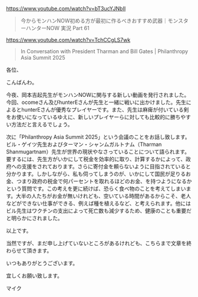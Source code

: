 https://www.youtube.com/watch?v=bT3ucYJNbII

> 今からモンハンNOW初める方が最初に作るべきおすすめ武器｜モンスターハンターNOW 実況 Part 61

https://www.youtube.com/watch?v=TchCCgLS7wk

> In Conversation with President Tharman and Bill Gates | Philanthropy Asia Summit 2025 

各位、

こんばんわ。

今夜、岡本吉起先生がモンハンNOWに関与する新しい動画を発行されました。今回、ocomeさん及びhunterEさんが先生と一緒に戦いに出かけました。先生によるとhunterEさんが優秀なプレイヤーです。また、先生は麻痺が付いている剣をお使いになっているゆえに、新しいプレイヤーらに対しても比較的に勝ちやすい方法だと言えるでしょう。

次に「Philanthropy Asia Summit 2025」という会議のことをお話し致します。ビル・ゲイツ先生およびターマン・シャンムガルトナム（Tharman Shanmugartnam）先生が世界の現状やなさっていることについて語られます。要するには、先生方がいかにして税金を効率的に取り、計算するかによって、政府への支援をされております。さらに寄付金を頼らないように目指されていると分かります。しかしながら、私も伺ってしまうのが、いかにして国民が足りるお金、つまり政府の税金で何パーセントを取れるほどのお金、を持つようになるかという質問です。この考えを更に続けば、恐らく食べ物のことを考えてしまいます。大半の人たちがお金が無いけれども、空いている時間があるからこそ、老人などができない仕事ができる、例えば種を植えるなど、と考えられます。他にはビル先生はワクチンの支出によって死亡数も減少するため、健康のことも重要だと明らかにされました。

以上です。

当然ですが、まだ申し上げていないところがあるけれども、こちらまで文章を終わらせて頂きます。

いつもありがとうございます。

宜しくお願い致します。

マイク
